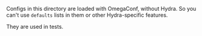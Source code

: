 Configs in this directory are loaded with OmegaConf, without Hydra. So you can't use `defaults` lists in them or other
Hydra-specific features.

They are used in tests.
